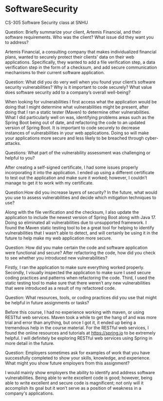 # SoftwareSecurity
CS-305 Software Security class at SNHU

Question: Briefly summarize your client, Artemis Financial, and their software requirements. Who was the client? What issue did they want you to address?

Artemis Financial, a consulting company that makes individualized financial plans, wanted to securely protect their clients' data on their web applications. Specifically, they wanted to add a file verification step, a data verification step in the form of a checksum, and add secure communication mechanisms to their current software application. 

Question: What did you do very well when you found your client’s software security vulnerabilities? Why is it important to code securely? What value does software security add to a company’s overall well-being?

When looking for vulnerabilities I first access what the application would be doing that I might determine what vulnerabilities might be present, after doing that I ran a static tester (Maven) to determine other vulnerabilities. What I did particularly well on was, identifying problems areas such as the Spring Boot being out of date, and refactoring the code to an updated version of Spring Boot. It is important to code securely to decrease instances of vulnerabilities in your web applications. Doing so will make your applications more secure and less likely to be breached through cyber-attacks.

Questions: What part of the vulnerability assessment was challenging or helpful to you?

After creating a self-signed certificate, I had some issues properly incorporating it into the application. I ended up using a different certificate to test out the application and make sure it worked; however, I couldn’t manage to get it to work with my certificate. 

Question:How did you increase layers of security? In the future, what would you use to assess vulnerabilities and decide which mitigation techniques to use?

Along with the file verification and the checksum, I also update the application to include the newest version of Spring Boot along with Java 17. Doing so eliminated all vulnerabilities due to unsupported framework. I found the Maven static testing tool to be a great tool for helping to identify vulnerabilities that I wasn’t able to detect, and will certainly be using it in the future to help make my web application more secure.

Question: How did you make certain the code and software application were functional and secure? After refactoring the code, how did you check to see whether you introduced new vulnerabilities?

Firstly, I ran the application to make sure everything worked properly. Secondly, I visually inspected the application to make sure I used secure coding practices and patterns when refactoring the code. Third, I used the static testing tool to make sure that there weren’t any new vulnerabilities that were introduced as a result of my refactored code.

Question: What resources, tools, or coding practices did you use that might be helpful in future assignments or tasks?

Before this course, I had no experience working with maven, or using RESTful web services. Maven took a while to get the hang of and was more trial and error than anything, but once I got it, it ended up being a tremendous help in the course material. For the RESTful web services, I found the online resources and tutorials at https://spring.io to be extremely helpful. I will definitely be exploring RESTful web services using Spring in more detail in the future.

Question: Employers sometimes ask for examples of work that you have successfully completed to show your skills, knowledge, and experience. What might you show future employers from this assignment?

I would mainly show employers the ability to identify and address software vulnerabilities. Being able to write excellent code is good; however, being able to write excellent and secure code is magnificent; not only will it accomplish its goal but it won’t serve as a position of weakness in a company's applications.

